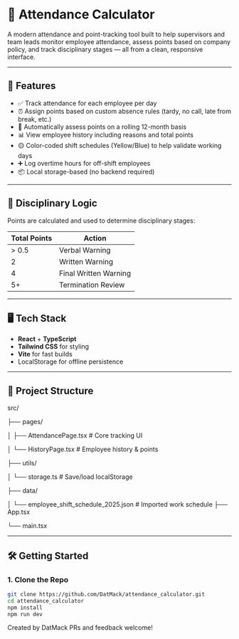 # 📝 Attendance Calculator

A modern attendance and point-tracking tool built to help supervisors and team leads monitor employee attendance, assess points based on company policy, and track disciplinary stages — all from a clean, responsive interface.

---

## 🚀 Features

- ✅ Track attendance for each employee per day
- ⏰ Assign points based on custom absence rules (tardy, no call, late from break, etc.)
- 🔁 Automatically assess points on a rolling 12-month basis
- 📊 View employee history including reasons and total points
- 🟡 Color-coded shift schedules (Yellow/Blue) to help validate working days
- ➕ Log overtime hours for off-shift employees
- 📦 Local storage-based (no backend required)

---

## 🧠 Disciplinary Logic

Points are calculated and used to determine disciplinary stages:

| Total Points | Action              |
|--------------|---------------------|
| > 0.5        | Verbal Warning       |
| 2            | Written Warning      |
| 4            | Final Written Warning|
| 5+           | Termination Review   |

---

## 🖥️ Tech Stack

- **React** + **TypeScript**
- **Tailwind CSS** for styling
- **Vite** for fast builds
- LocalStorage for offline persistence

---

## 📂 Project Structure
src/

├── pages/

│   ├── AttendancePage.tsx   # Core tracking UI

│   └── HistoryPage.tsx      # Employee history & points

├── utils/

│   └── storage.ts           # Save/load localStorage

├── data/

│   └── employee_shift_schedule_2025.json # Imported work schedule
├── App.tsx

└── main.tsx

---

## 🛠️ Getting Started

### 1. Clone the Repo

```bash
git clone https://github.com/DatMack/attendance_calculator.git
cd attendance_calculator
npm install
npm run dev

```

Created by DatMack
PRs and feedback welcome!
